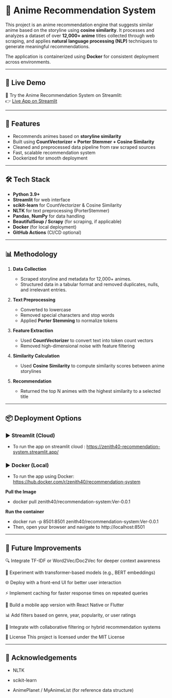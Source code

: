 # 🎌 Anime Recommendation System

This project is an anime recommendation engine that suggests similar anime based on the storyline using **cosine similarity**. It processes and analyzes a dataset of over **12,000+ anime** titles collected through web scraping, and applies **natural language processing (NLP)** techniques to generate meaningful recommendations.

The application is containerized using **Docker** for consistent deployment across environments.

---

## 🚀 Live Demo

🎯 Try the Anime Recommendation System on Streamlit:  
👉 [Live App on Streamlit](https://zenith40-recommendation-system.streamlit.app/)

---

## 🚀 Features

- Recommends animes based on **storyline similarity**
- Built using **CountVectorizer + Porter Stemmer + Cosine Similarity**
- Cleaned and preprocessed data pipeline from raw scraped sources
- Fast, scalable recommendation system
- Dockerized for smooth deployment

---

## 🛠 Tech Stack

- **Python 3.9+**
- **Streamlit** for web interface
- **scikit-learn** for CountVectorizer & Cosine Similarity
- **NLTK** for text preprocessing (PorterStemmer)
- **Pandas**, **NumPy** for data handling
- **BeautifulSoup / Scrapy** (for scraping, if applicable)
- **Docker** (for local deployment)
- **GitHub Actions** (CI/CD optional)

---

## 📊 Methodology

1. **Data Collection**  
   - Scraped storyline and metadata for 12,000+ animes.
   - Structured data in a tabular format and removed duplicates, nulls, and irrelevant entries.

2. **Text Preprocessing**  
   - Converted to lowercase
   - Removed special characters and stop words
   - Applied **Porter Stemming** to normalize tokens

3. **Feature Extraction**  
   - Used **CountVectorizer** to convert text into token count vectors
   - Removed high-dimensional noise with feature filtering

4. **Similarity Calculation**  
   - Used **Cosine Similarity** to compute similarity scores between anime storylines

5. **Recommendation**  
   - Returned the top N animes with the highest similarity to a selected title

---

## 📦 Deployment Options

### ▶️ Streamlit (Cloud)

* To run the app on streamlit cloud : https://zenith40-recommendation-system.streamlit.app/


### ▶️ Docker (Local)

* To run the app using Docker: https://hub.docker.com/r/zenith40/recommendation-system

**Pull the Image**
* docker pull zenith40/recommendation-system:Ver-0.0.1

**Run the container**
* docker run -p 8501:8501 zenith40/recommendation-system:Ver-0.0.1
* Then, open your browser and navigate to http://localhost:8501

---

## 🌱 Future Improvements
🔍 Integrate TF-IDF or Word2Vec/Doc2Vec for deeper context awareness

🧠 Experiment with transformer-based models (e.g., BERT embeddings)

🌐 Deploy with a front-end UI for better user interaction

⚡ Implement caching for faster response times on repeated queries

📱 Build a mobile app version with React Native or Flutter

📊 Add filters based on genre, year, popularity, or user ratings

👥 Integrate with collaborative filtering or hybrid recommendation systems

📄 License
This project is licensed under the MIT License

---

## 🙌 Acknowledgements
* NLTK

* scikit-learn

* AnimePlanet / MyAnimeList (for reference data structure)

